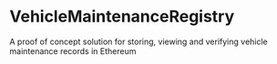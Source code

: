 # VehicleMaintenanceRegistry
A proof of concept solution for storing, viewing and verifying vehicle maintenance records in Ethereum
